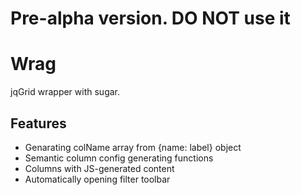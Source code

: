 Pre-alpha version. DO NOT use it
========================
Wrag
====

jqGrid wrapper with sugar.

Features
--------

* Genarating colName array from {name: label} object
* Semantic column config generating functions
* Columns with JS-generated content
* Automatically opening filter toolbar